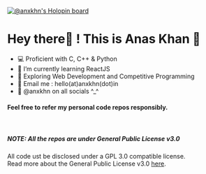 [![@anxkhn's Holopin board](https://holopin.me/anxkhn)](https://holopin.io/@anxkhn)

# Hey there👋 ! This is **Anas Khan** 🚀

- 💻 Proficient with C, C++ & Python
- 🌱 I’m currently learning ReactJS
- 🔎 Exploring Web Development and Competitive Programming
- 📧 Email me : hello(at)anxkhn(dot)in
- 🎉 @anxkhn on all socials ^_^

#### Feel free to refer my personal code repos responsibly.
<br>

##### NOTE: All the repos are under General Public License v3.0 
All code ust be disclosed under a GPL 3.0 compatible license. <br>
Read more about the General Public License v3.0 [here](https://tldrlegal.com/license/gnu-general-public-license-v3-(gpl-3)).
